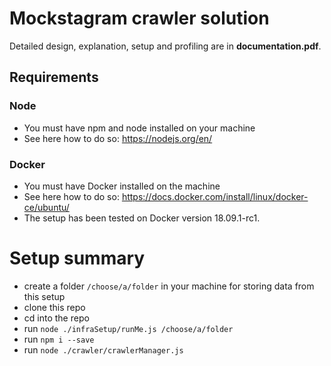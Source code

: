 
# Mockstagram crawler solution


Detailed design, explanation, setup and profiling are in **documentation.pdf**.

  ## Requirements
  ### Node
- You must have npm and node installed on your machine
- See here how to do so: https://nodejs.org/en/

### Docker
- You must have Docker installed on the machine
- See here how to do so: https://docs.docker.com/install/linux/docker-ce/ubuntu/
-  The setup has been tested on Docker version 18.09.1-rc1.
  

# Setup summary
- create a folder `/choose/a/folder` in your machine for storing data from this setup
- clone this repo
- cd into the repo
- run `node ./infraSetup/runMe.js /choose/a/folder`
- run `npm i --save`
- run `node ./crawler/crawlerManager.js`

